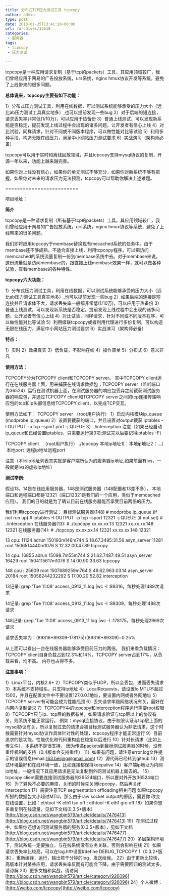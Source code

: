 ```yaml
---
title: 分布式TCP压力测试工具 tcpcopy
author: admin
type: post
date: 2013-01-25T13:41:10+00:00
url: /archives/13618
categories:
 - 服务器
tags:
 - tcpcopy
 - 压力测试

---
```

tcpcopy是一种应用请求复制（基于tcp的packets）工具，其应用领域较广，我们曾经应用于网易的广告投放系统，urs系统，nginx hmux协议开发等系统，避免了上线带来的很多问题。

**总体说来，tcpcopy主要有如下功能：**

1）分布式压力测试工具，利用在线数据，可以测试系统能够承受的压力大小（远比ab压力测试工具真实地多）,也可以提前发现一些bug
2）对于后端的短连接，请求丢失率非常低(1/10万)，可以应用于热备份
3）普通上线测试，可以发现新系统是否稳定，提前发现上线过程中会出现的诸多问题，让开发者有信心上线
4）对比试验，同样请求，针对不同或不同版本程序，可以做性能对比等试验
5）利用多种手段，构造无限在线压力，满足中小网站压力测试要求
6）实战演习（架构师必备）

tcpcopy可以用于实时和离线回放领域，并且tcpcopy支持mysql协议的复制，开源一年以来，功能上越来越完善。

如果你对上线没有信心，如果你的单元测试不够充分，如果你对新系统不够有把握，如果你对未来的请求压力无法预测，tcpcopy可以帮助你解决上述难题。

=========================

项目地址：



**简介**

tcpcopy是一种请求复制（所有基于tcp的packets）工具，其应用领域较广，我们曾经应用于网易的广告投放系统，urs系统，nginx hmux协议等系统，避免了上线带来的很多问题。

我们即将应用tcpcopy于membase替换现有mecached系统的任务中。由于membase还不够成熟，不适合直接上线，利用tcpcopy程序，可以把访问memcached的系统流量复制一份到membase系统中去。对于membase来说，这份流量就是访问membase的，跟直接上线membase效果一样，就可以做各种试验，查看membase的各种特性。

**tcpcopy六大功能：**

1）分布式压力测试工具，利用在线数据，可以测试系统能够承受的压力大小（远比ab压力测试工具真实地多）,也可以提前发现一些bug
2）如果后端的连接是短连接并且请求体不大，请求丢失率一般都非常低(1/10万)，可以应用于热备份
3）普通上线测试，可以发现新系统是否稳定，提前发现上线过程中会出现的诸多问题，让开发者有信心上线
4）对比试验，同样请求，针对不同或不同版本程序，可以做性能对比等试验
5）利用级联tcpcopy或者利用代理进行多份复制，可以构造无限在线压力，满足中小网站压力测试要求
6）实战演习（架构师必备）

**特点：**

1）实时
2）效果真实
3）低负载，不影响在线
4）操作简单
5）分布式
6）意义非凡

**使用方法：**

TCPCOPY分为TCPCOPY client和TCPCOPY server。
其中TCPCOPY client运行在在线服务器上面，用来捕获在线请求数据包；TCPCOPY server（监听端口为36524）运行在测试机器上面，在测试服务器的响应包丢弃之前截获测试服务器的响应包，并通过TCPCOPY client和TCPCOPY server之间的tcp连接传递响应包的tcp和ip头部信息给TCPCOPY client，以完成TCP交互。

使用方法如下：
TCPCOPY server （root用户执行）
1）启动内核模块ip\_queue (modprobe ip\_queue)
2）设置要截获的端口，并且设置对output截获
iptables -I OUTPUT -p tcp –sport port -j QUEUE
3）./interception
注意（如果已经启动ip_queue和已经设置iptables，只需要运行第3项;测试完以后要记得iptables -F）

TCPCOPY client   （root用户执行）
./tcpcopy 本地ip地址1[：本地ip地址2：…]  本地port  远程ip地址远程port

注意（本地ip地址列表其实就是客户端所认为的服务器ip地址,如果前面有lvs，一般就是lvs的虚拟ip地址）

**测试举例:**

假设13，14是在线应用服务器，148是测试服务器（148配置和13差不多），
本地端口和远程端口都是12321（端口12321是我们的一个应用，类似于memcached应用）。
我们的目的就是为了确认目前在线服务器能否承受目前两倍的压力。

我们利用tcpcopy进行测试：
目标测试服务器(148)
\# modprobe ip_queue (if not run up)
\# iptables -I OUTPUT -p tcp –sport 12321 -j QUEUE (if not set)
\# ./interception
在线服务器(13):
\# ./tcpcopy xx.xx.xx.13 12321 xx.xx.xx.148 12321
在线服务器(14):
\# ./tcpcopy xx.xx.xx.14 12321 xx.xx.xx.148 12321

13 cpu:
11124 adrun 150193m146m744 S 18.67.3495:31.56 asyn_server
11281 root 1506514440m1076 S 12.32.00:47.89 tcpcopy

14 cpu:
16855 adrun 15098.7m55m744 S 21.62.7487:49.51 asyn_server
16429 root 1504115617m1076 S 14.00.90:33.63 tcpcopy

148 cpu :
25609 root 1507689259m764 S 49.62.963:03.14 asyn_server
20184 root 15056244232292 S 17.00.20:52.82 interception

13记录: grep ‘Tue 11:08’ access\_0913\_11.log |wc -l :89316，每秒处理1489次请求

14记录: grep ‘Tue 11:08’ access\_0913\_11.log |wc -l :89309，每秒处理1488次请求

148记录: grep ‘Tue 11:08’ access\_0913\_11.log |wc -l :178175，每秒处理2969次请求

请求丢失率为：(89316+89309-178175)/(89316+89309)=0.25%

从上面可以看出一台在线服务器能够承受目前压力的两倍。
我们来看负载情况：
TCPCOPY client自身负载占到12.3%和14%，TCPCOPY server占到17%，从负载来看，均不高。
内存也占得不多。

**注意事项：**

1）Linux平台，内核2.6+
2）TCPCOPY类似于UDP，所以会丢包，进而丢失请求
3）本系统不支持域名，只支持ip地址
4）LocalRequests，请设置lo MTU不超过1500，并且在配置文件中不要设置127.0.0.1地址，要设置内网或者外网地址
5）TCPCOPY server有可能会成为性能瓶颈
6）丢失请求率跟网络状况有关，最好在内网内复制请求
7）TCPCOPY中的tcpcopy和interception程序运行需要root权限
8）TCPCOPY只与ip、tcp层的数据有关，如果请求验证与tcp层以上的协议有关，则系统不能正常运行。
例如：mysql连接协议，由于权限认证与tcp层上面的mysql协议有关，所以复制过去的请求会被目标测试服务器认为非法请求，这个时候需要针对mysql协议作具体针对性的处理，tcpcopy程序才能正常运行
9）目前追求的是功能，性能优化和代码重构会在稳定以后进行
10）针对长请求（比如上传文件），本系统不是很支持，
因为传递packets到目标测试服务器的时候，没有重传机制的支持（0.4版本会支持重传）
11）如果有问题，请注意error.log文件提示的错误信息(email:163.beijing@gmail.com)
12）源代码已经转到github
13）测试环境最好和在线环境一致，比如连接都保持keepalive
14）客户端ip地址为内网ip地址，一般情况下其应用请求是无法复制到外网测试机器上面去的。
15）tcpcopy client需要连接测试服务器的36524端口，所以要对外开放36524端口
16）为了避免不必要的麻烦，关闭的时候先关闭tcpcopy，然后再关闭interception
17）需要注意TCP segmentation offloading相关问题
如果tcpcopy所抓的数据包大小超过MTU，那么由于raw socket output的原因，需要你
改变在线设置，比如：ethtool -K eth1 tso off ; ethtool -K eth1 gro off
18）如果你想多重复制在线流量，见如下文档(0.3.5+版本）
[http://blog.csdn.net/wangbin579/article/details/7476413](http://blog.csdn.net/wangbin579/article/details/7476413)
19）在测试过程中，如果你还想访问测试服务器的服务(0.3.5+版本），见如下文档
[http://blog.csdn.net/wangbin579/article/details/7476477](http://blog.csdn.net/wangbin579/article/details/7476477)
20）多层架构环境下，测试系统一定要独立，与在线系统没有业务关联，否则会影响在线
21）如果请求丢失率比较高，可以在log.h中设置#define DEBUG_TCPCOPY 1（0.3.2+版本），重新编译，运行，输出若干分钟的log，发送给我。
22）由于更新比较快，高版本针对某些应用，请求丢失率反而有可能会下降，由于需要回归的测试太多，请谅解
23）更多文档和实战，请访问 [http://blog.csdn.net/wangbin579/article/category/926096](http://blog.csdn.net/wangbin579/article/category/926096)
24）个人微博： [http://weibo.com/tcpcopy](http://weibo.com/tcpcopy)